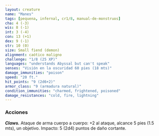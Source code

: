 ```yaml
---
layout: creature
name: "Manes"
tags: [pequena, infernal, cr1/8, manual-de-monstruos]
cha: 4 (-3)
wis: 8 (-1)
int: 3 (-4)
con: 13 (+1)
dex: 9 (-1)
str: 10 (0)
size: Small fiend (demon)
alignment: caótico maligno
challenge: "1/8 (25 XP)"
languages: "understands Abyssal but can't speak"
senses: "Visión en la oscuridad 60 pies (18 mts)"
damage_immunities: "poison"
speed: "20 ft."
hit_points: "9 (2d6+2)"
armor_class: "9 (armadura natural)"
condition_immunities: "charmed, frightened, poisoned"
damage_resistances: "cold, fire, lightning"
---
```


### Acciones

***Claws.*** Ataque de arma cuerpo a cuerpo: +2 al ataque, alcance 5 pies (1.5 mts), un objetivo. Impacto: 5 (2d4) puntos de daño cortante.